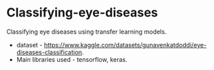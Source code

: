 # Classifying-eye-diseases
Classifying eye diseases using transfer learning models.

- dataset - https://www.kaggle.com/datasets/gunavenkatdoddi/eye-diseases-classification.
- Main libraries used - tensorflow, keras.
